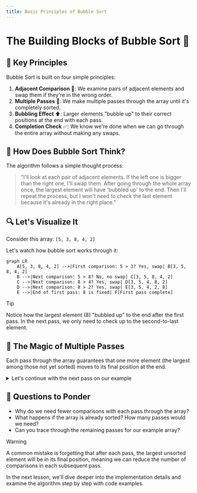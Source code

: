 ```yaml
---
title: Basic Principles of Bubble Sort
---
```


# The Building Blocks of Bubble Sort 🧱

## 🔑 Key Principles

Bubble Sort is built on four simple principles:

1. **Adjacent Comparison** 👥: We examine pairs of adjacent elements and swap them if they're in the wrong order.
2. **Multiple Passes** 🔄: We make multiple passes through the array until it's completely sorted.
3. **Bubbling Effect** ⬆️: Larger elements "bubble up" to their correct positions at the end with each pass.
4. **Completion Check** ✅: We know we're done when we can go through the entire array without making any swaps.

## 🧠 How Does Bubble Sort Think?

The algorithm follows a simple thought process:

> "I'll look at each pair of adjacent elements. If the left one is bigger than the right one, I'll swap them. After going through the whole array once, the largest element will have 'bubbled up' to the end. Then I'll repeat the process, but I won't need to check the last element because it's already in the right place."

## 🔍 Let's Visualize It

Consider this array: `[5, 3, 8, 4, 2]`

Let's watch how bubble sort works through it:

```mermaid
graph LR
    A[5, 3, 8, 4, 2] -->|First comparison: 5 > 3? Yes, swap| B[3, 5, 8, 4, 2]
    B -->|Next comparison: 5 > 8? No, no swap| C[3, 5, 8, 4, 2]
    C -->|Next comparison: 8 > 4? Yes, swap| D[3, 5, 4, 8, 2]
    D -->|Next comparison: 8 > 2? Yes, swap| E[3, 5, 4, 2, 8]
    E -->|End of first pass: 8 is fixed| F[First pass complete]
```

> [!TIP]
> Notice how the largest element (8) "bubbled up" to the end after the first pass. In the next pass, we only need to check up to the second-to-last element.

## 💫 The Magic of Multiple Passes

Each pass through the array guarantees that one more element (the largest among those not yet sorted) moves to its final position at the end.

<details>
<summary>Let's continue with the next pass on our example</summary>

```mermaid
graph LR
    A[3, 5, 4, 2, 8] -->|First comparison: 3 > 5? No, no swap| B[3, 5, 4, 2, 8]
    B -->|Next comparison: 5 > 4? Yes, swap| C[3, 4, 5, 2, 8]
    C -->|Next comparison: 5 > 2? Yes, swap| D[3, 4, 2, 5, 8]
    D -->|End of second pass: 5 is fixed| E[Second pass complete]
```

Notice that we don't need to check the last element (8) because it's already in the correct position from the first pass.
</details>

## 🤔 Questions to Ponder

* Why do we need fewer comparisons with each pass through the array?
* What happens if the array is already sorted? How many passes would we need?
* Can you trace through the remaining passes for our example array?

> [!WARNING]
> A common mistake is forgetting that after each pass, the largest unsorted element will be in its final position, meaning we can reduce the number of comparisons in each subsequent pass.

In the next lesson, we'll dive deeper into the implementation details and examine the algorithm step by step with code examples. 